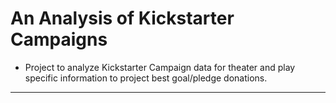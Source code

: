 # An Analysis of Kickstarter Campaigns
* Project to analyze Kickstarter Campaign data for theater and play specific information to project best goal/pledge donations.
---
